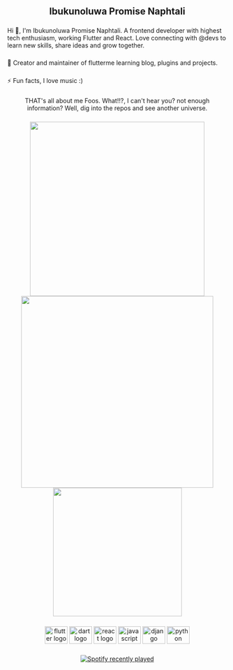 <h2 align="center">Ibukunoluwa Promise Naphtali</h2>

###

<p align="left">Hi 👋, I'm Ibukunoluwa Promise Naphtali. A frontend developer with highest tech enthusiasm, working Flutter and React. Love connecting with @devs to learn new skills, share ideas and grow together.</p>

###

<p align="left">🔭 Creator and maintainer of flutterme learning blog, plugins and projects.</p>

###

<p align="left">⚡ Fun facts, I love music :)</p>

###

<p align="center">THAT's all about me Foos. What!!?, I can't hear you? not enough information? Well, dig into the repos and see another universe.</p>

###

<div align="center">
  <img src="https://github-readme-stats.vercel.app/api?username=ibukunoluwanap&show_icons=true&hide=&count_private=true&title_color=0891b2&text_color=ffffff&icon_color=0891b2&bg_color=1c1917&hide_border=true&show_icons=true" width="400"/>

  <img src="https://github-readme-streak-stats.herokuapp.com/?user=ibukunoluwanap&stroke=ffffff&background=1c1917&ring=0891b2&fire=0891b2&currStreakNum=ffffff&currStreakLabel=0891b2&sideNums=ffffff&sideLabels=ffffff&dates=ffffff&hide_border=true" width="440"/>
  
  <img src="https://github-readme-activity-graph.cyclic.app/graph?username=ibukunoluwanap&bg_color=1c1917&color=ffffff&line=0891b2&point=ffffff&area_color=1c1917&area=true&hide_border=true&custom_title=GitHub%20Commits%20Graph" height="295"/>
</div>

###

<div align="center">
  <img src="https://cdn.jsdelivr.net/gh/devicons/devicon/icons/flutter/flutter-original.svg" height="40" width="52" alt="flutter logo"  />
  <img src="https://cdn.jsdelivr.net/gh/devicons/devicon/icons/dart/dart-original.svg" height="40" width="52" alt="dart logo"  />
  <img src="https://cdn.jsdelivr.net/gh/devicons/devicon/icons/react/react-original.svg" height="40" width="52" alt="react logo"  />
  <img src="https://cdn.jsdelivr.net/gh/devicons/devicon/icons/javascript/javascript-original.svg" height="40" width="52" alt="javascript logo"  />
  <img src="https://cdn.jsdelivr.net/gh/devicons/devicon/icons/django/django-plain.svg" height="40" width="52" alt="django logo"  />
  <img src="https://cdn.jsdelivr.net/gh/devicons/devicon/icons/python/python-original.svg" height="40" width="52" alt="python logo"  />
</div>

###

<div align="center">
  <a href="https://open.spotify.com/user/vw5lc4rk3xd1gzmoyy06vmdky">
    <img src="https://spotify-recently-played-readme.vercel.app/api?user=vw5lc4rk3xd1gzmoyy06vmdky&count=2&width=500" alt="Spotify recently played"  />
  </a>
</div>

###
